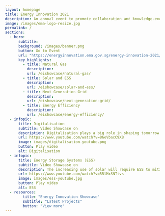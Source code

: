 ```yaml
---
layout: homepage
title: Energy Innovation 2021
description: An annual event to promote collaboration and knowledge-exchange among industry experts and the research community
image: /images/ema-logo-resize.jpg
permalink: /
sections:
  - hero:
      subtitle: 
      background: /images/banner.png
      button: Go to Event
      url: "https://energyinnovation.ema.gov.sg/energy-innovation-2021/virtual-event/"
      key_highlights:
        - title: Natural Gas
          description: 
          url: /eishowcase/natural-gas/
        - title: Solar and ESS
          description: 
          url: /eishowcase/solar-and-ess/
        - title: Next Generation Grid
          description: 
          url: /eishowcase/next-generation-grid/
        - title: Energy Efficiency
          description: 
          url: /eishowcase/energy-efficiency/
  - infopic:
      title: Digitalisation
      subtitle: Video Showcase on
      description: Digitalisation plays a big role in shaping tomorrow's energy future. We are working with the industry and research community to co-create innovative solutions to digitalise the energy sector to improve productivity and efficiency, maintain grid resilience and achieve carbon abatement.
      url: https://www.youtube.com/watch?v=8GeVbacC9X8
      image: images/digitalisation-youtube.png
      button: Play video
      alt: Digitalisation
  - infopic:
      title: Energy Storage Systems (ESS)
      subtitle: Video Showcase on
      description: The increasing use of solar will require ESS to mitigate intermittency challenges. We are partnering industry stakeholders, the research community and other government agencies to co-create innovative ESS solutions.
      url: https://www.youtube.com/watch?v=55lMxSNTtvs
      image: images/ess-youtube.jpg
      button: Play video
      alt: ESS
  - resources:
        title: "Energy Innovation Showcase"
        subtitle: "Latest Projects"
        button: "View more"
---
```

